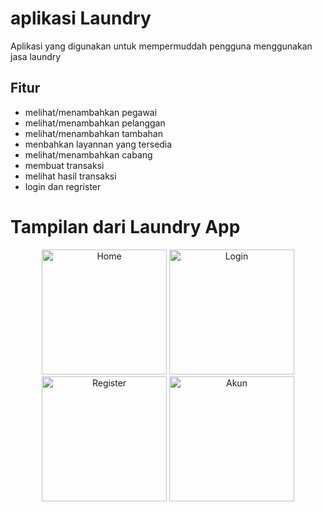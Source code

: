 # aplikasi Laundry

Aplikasi yang digunakan untuk mempermuddah pengguna menggunakan jasa laundry

## Fitur
- melihat/menambahkan pegawai
- melihat/menambahkan pelanggan
- melihat/menambahkan tambahan
- menbahkan layannan yang tersedia
- melihat/menambahkan cabang
- membuat transaksi
- melihat hasil transaksi
- login dan regrister

# Tampilan dari Laundry App

<p align="center">
  <img src="![login](https://![login](https://github.com/user-attachments/assets/c869988a-4985-4b81-8ddf-f7768dd4b330)
github.com/user-attachments/assets/4a647f23-49b7-4367-906e-194bb6cb75c3)
" alt="Home" width="200"/>
  <img src="![daftar_regristrasi](https://github.com/user-attachments/assets/19adc823-5ad4-4687-a868-e4086adeea0c)
" alt="Login" width="200"/>
  <img src="![Tambah_pegawai](https://github.com/user-attachments/assets/fe2174e3-e2b0-411c-8d83-713e0522acbb)
" alt="Register" width="200"/>
  <img src=![Detail_pegawai](https://github.com/user-attachments/assets/37285c33-36dd-4ab1-87f4-418c81cb47ae)
" alt="Akun" width="200"/>
</p>


